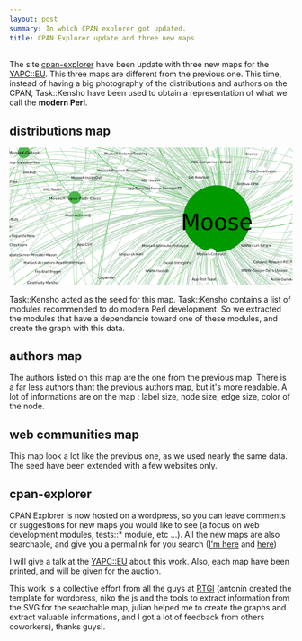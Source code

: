 ```yaml
---
layout: post
summary: In which CPAN explorer got updated.
title: CPAN Explorer update and three new maps
---
```


The site [cpan-explorer](http://cpan-explorer.org/) have been update with three new maps for the [YAPC::EU](http://yapceurope2009.org/ye2009/). This three maps are different from the previous one. This time, instead of having a big photography of the distributions and authors on the CPAN, Task::Kensho have been used to obtain a representation of what we call the **modern Perl**.

## distributions map

<img src='/static/imgs/moosedist.png' alt='moose'>

Task::Kensho acted as the seed for this map. Task::Kensho contains a list of modules recommended to do modern Perl development. So we extracted the modules that have a dependancie toward one of these modules, and create the graph with this data.

## authors map

The authors listed on this map are the one from the previous map. There is a far less authors thant the previous authors map, but it's more readable. A lot of informations are on the map : label size, node size, edge size, color of the node.

## web communities map

This map look a lot like the previous one, as we used nearly the same data. The seed have been extended with a few websites only.

## cpan-explorer

CPAN Explorer is now hosted on a wordpress, so you can leave comments or suggestions for new maps you would like to see (a focus on web development modules, tests::* module, etc ...). All the new maps are also searchable, and give you a permalink for you search ([I'm here](http://cpan-explorer.org/2009/07/28/new-web-communities-map-for-yapceu/#dist%3Dlumberjaph.net) and [here](http://cpan-explorer.org/2009/07/28/version-of-the-authors-graph-for-yapceu/#author%3Dfranck))

I will give a talk at the [YAPC::EU](http://yapceurope2009.org/ye2009/talk/2061) about this work. Also, each map have been printed, and will be given for the auction.

This work is a collective effort from all the guys at [RTGI](http://rtgi.fr/) (antonin created the template for wordpress, niko the js and the tools to extract information from the SVG for the searchable map, julian helped me to create the graphs and extract valuable informations, and I got a lot of feedback from others coworkers), thanks guys!.
